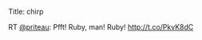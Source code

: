Title: chirp

RT <a href="http://twitter.com/priteau">@priteau</a>: Pfft! Ruby, man! Ruby! <a href="http://t.co/PkvK8dC">http://t.co/PkvK8dC</a>

